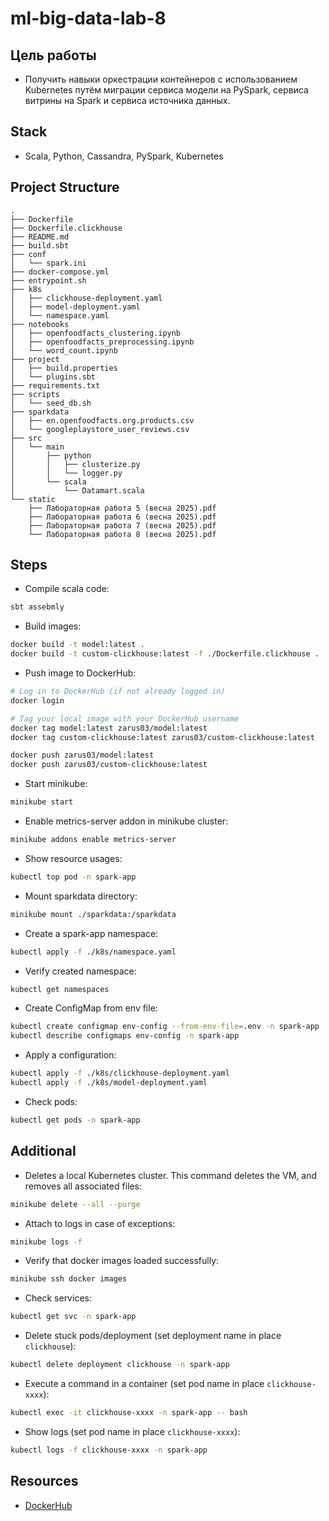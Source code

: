 # ml-big-data-lab-8

## Цель работы

- Получить навыки оркестрации контейнеров с использованием Kubernetes путём миграции сервиса модели на PySpark, сервиса витрины на Spark и сервиса источника данных.

## Stack

- Scala, Python, Cassandra, PySpark, Kubernetes

## Project Structure

```text
.
├── Dockerfile
├── Dockerfile.clickhouse
├── README.md
├── build.sbt
├── conf
│   └── spark.ini
├── docker-compose.yml
├── entrypoint.sh
├── k8s
│   ├── clickhouse-deployment.yaml
│   ├── model-deployment.yaml
│   └── namespace.yaml
├── notebooks
│   ├── openfoodfacts_clustering.ipynb
│   ├── openfoodfacts_preprocessing.ipynb
│   └── word_count.ipynb
├── project
│   ├── build.properties
│   └── plugins.sbt
├── requirements.txt
├── scripts
│   └── seed_db.sh
├── sparkdata
│   ├── en.openfoodfacts.org.products.csv
│   └── googleplaystore_user_reviews.csv
├── src
│   └── main
│       ├── python
│       │   ├── clusterize.py
│       │   └── logger.py
│       └── scala
│           └── Datamart.scala
└── static
    ├── Лабораторная работа 5 (весна 2025).pdf
    ├── Лабораторная работа 6 (весна 2025).pdf
    ├── Лабораторная работа 7 (весна 2025).pdf
    └── Лабораторная работа 8 (весна 2025).pdf
```

## Steps

- Compile scala code:

```bash
sbt assebmly
```

- Build images:

```bash
docker build -t model:latest .
docker build -t custom-clickhouse:latest -f ./Dockerfile.clickhouse .
```

- Push image to DockerHub:

```bash
# Log in to DockerHub (if not already logged in)
docker login

# Tag your local image with your DockerHub username
docker tag model:latest zarus03/model:latest
docker tag custom-clickhouse:latest zarus03/custom-clickhouse:latest

docker push zarus03/model:latest
docker push zarus03/custom-clickhouse:latest
```

- Start minikube:

```bash
minikube start
```

- Enable metrics-server addon in minikube cluster:

```bash
minikube addons enable metrics-server
```

- Show resource usages:

```bash
kubectl top pod -n spark-app
```

- Mount sparkdata directory:

```bash
minikube mount ./sparkdata:/sparkdata
```

- Create a spark-app namespace:

```bash
kubectl apply -f ./k8s/namespace.yaml
```

- Verify created namespace:

```bash
kubectl get namespaces
```

- Create ConfigMap from env file:

```bash
kubectl create configmap env-config --from-env-file=.env -n spark-app
kubectl describe configmaps env-config -n spark-app
```

- Apply a configuration:

```bash
kubectl apply -f ./k8s/clickhouse-deployment.yaml
kubectl apply -f ./k8s/model-deployment.yaml
```

- Check pods:

```bash
kubectl get pods -n spark-app
```

## Additional

- Deletes a local Kubernetes cluster. This command deletes the VM, and removes all associated files:

```bash
minikube delete --all --purge
```

- Attach to logs in case of exceptions:

```bash
minikube logs -f
```

- Verify that docker images loaded successfully:

```bash
minikube ssh docker images
```

- Check services:

```bash
kubectl get svc -n spark-app
```

- Delete stuck pods/deployment (set deployment name in place `clickhouse`):

```bash
kubectl delete deployment clickhouse -n spark-app
```

- Execute a command in a container (set pod name in place `clickhouse-xxxx`):

```bash
kubectl exec -it clickhouse-xxxx -n spark-app -- bash
```

- Show logs (set pod name in place `clickhouse-xxxx`):

```bash
kubectl logs -f clickhouse-xxxx -n spark-app
```

## Resources

- [DockerHub](https://hub.docker.com/repositories/zarus03)

